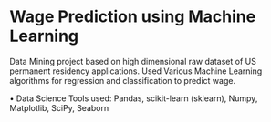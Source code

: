 # Wage Prediction using Machine Learning
Data Mining project based on high dimensional raw dataset of US permanent residency applications. Used Various Machine Learning algorithms for regression and classification to predict wage.

•	Data Science Tools used: Pandas, scikit-learn (sklearn), Numpy, Matplotlib, SciPy, Seaborn
